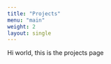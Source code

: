 ```yaml
---
title: "Projects"
menu: "main"
weight: 2
layout: single
---
```


Hi world, this is the projects page
